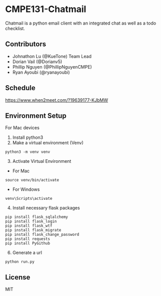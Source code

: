 # CMPE131-Chatmail

Chatmail is a python email client with an integrated chat as well as a todo checklist.

## Contributors

- Johnathon Lu (@KueTone) Team Lead
- Dorian Vail (@Dorianv5)
- Phillip Nguyen (@PhillipNguyenCMPE)
- Ryan Ayoubi (@ryanayoubi)

## Schedule
https://www.when2meet.com/?19639177-KJbMW

## Environment Setup
For Mac devices
1. Install python3
2. Make a virtual environment (Venv)
```
python3 -m venv venv 
```
3. Activate Virtual Environment
- For Mac
```
source venv/bin/activate
```
- For Windows 
``` 
venv\Scripts\activate
```
4. Install necessary flask packages
```
pip install flask_sqlalchemy
pip install flask_login
pip install flask_wtf
pip install flask_migrate
pip install flask_change_password
pip install requests
pip install PyGithub
```
6. Generate a url
```
python run.py
```
## License

MIT
